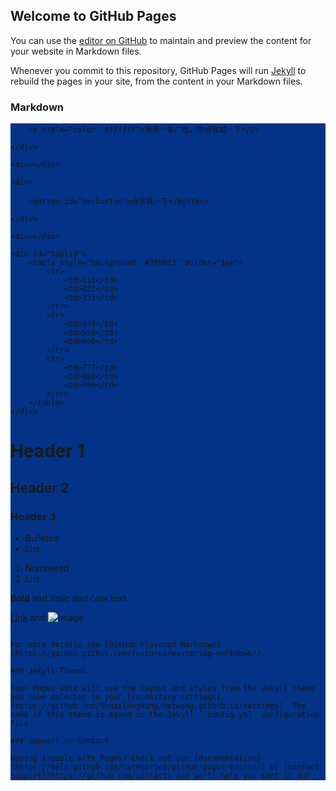 ## Welcome to GitHub Pages

You can use the [editor on GitHub](https://github.com/ShuailongWang/heiwang.github.io/edit/master/index.md) to maintain and preview the content for your website in Markdown files.

Whenever you commit to this repository, GitHub Pages will run [Jekyll](https://jekyllrb.com/) to rebuild the pages in your site, from the content in your Markdown files.

### Markdown

<div id="taw" style="background: #023387">
		
		<p style="color: #ffffff">我是一条广告，你点我试一下</p>

	</div>

	<div></div>

	<div>

		<button id="heiburton">点击我一下</button>

	</div>
	
	<div></div>

	<div id="tablid">
		<table style="background: #789023" border="1px">
			<tr>
				<td>111</td>
				<td>222</td>
				<td>333</td>
			</tr>
			<tr>
				<td>444</td>
				<td>555</td>
				<td>666</td>
			</tr>
			<tr>
				<td>777</td>
				<td>888</td>
				<td>999</td>
			</tr>
		</table>
	</div>

# Header 1
## Header 2
### Header 3

- Bulleted
- List

1. Numbered
2. List

**Bold** and _Italic_ and `Code` text

[Link](url) and ![Image](src)
```

For more details see [GitHub Flavored Markdown](https://guides.github.com/features/mastering-markdown/).

### Jekyll Themes

Your Pages site will use the layout and styles from the Jekyll theme you have selected in your [repository settings](https://github.com/ShuailongWang/heiwang.github.io/settings). The name of this theme is saved in the Jekyll `_config.yml` configuration file.

### Support or Contact

Having trouble with Pages? Check out our [documentation](https://help.github.com/categories/github-pages-basics/) or [contact support](https://github.com/contact) and we’ll help you sort it out.
